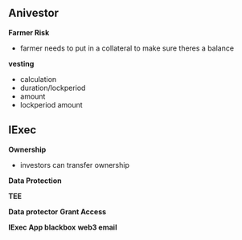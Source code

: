 ## Anivestor

**Farmer Risk**
- farmer needs to put in a collateral to make sure theres a balance

**vesting**
- calculation
- duration/lockperiod
- amount 
- lockperiod amount



## IExec
**Ownership**
- investors can transfer ownership

**Data Protection**

**TEE**

**Data protector**
**Grant Access**

**IExec App blackbox**
**web3 email**